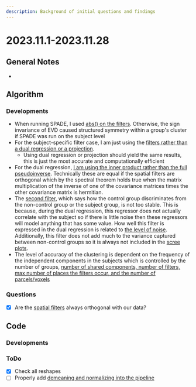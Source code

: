 ```yaml
---
description: Background of initial questions and findings
---
```


# 2023.11.1-2023.11.28

## General Notes

*

## Algorithm

### Developments

* When running SPADE, I used [abs() on the filters](https://github.com/zainsouwei/ICASPADE/blob/070a5d3ab2e6b09d2aee03aa106db90f8a5f71f2/simulate\_time.py#L83). Otherwise, the sign invariance of EVD caused structured symmetry within a group's cluster if SPADE was run on the subject level
* For the subject-specific filter case, I am just using the [filters rather than a dual regression or a projection](https://github.com/zainsouwei/ICASPADE/blob/21adaa891aab69852804d4ae05bb6f2460be63d4/simulate\_time.py#L280C1-L284C49).
  * Using dual regression or projection should yield the same results, this is just the most accurate and computationally efficient
* For the dual regression, [I am using the inner product rather than the full pseudoinverse](https://github.com/zainsouwei/ICASPADE/blob/21adaa891aab69852804d4ae05bb6f2460be63d4/simulate\_time.py#L100C1-L105C44). Technically these are equal if the spatial filters are orthogonal which by the spectral theorem holds true when the matrix multiplication of the inverse of one of the covariance matrices times the other covariance matrix is hermitian.
* The [second filter](https://github.com/zainsouwei/ICASPADE/blob/21adaa891aab69852804d4ae05bb6f2460be63d4/simulate\_time.py#L82C12-L82C83), which says how the control group discriminates from the non-control group or the subject group, is not too stable. This is because, during the dual regression, this regressor does not actually correlate with the subject so if there is little noise then these regressors will model anything that has some value. How well this filter is expressed in the dual regression is related to [the level of noise](https://github.com/zainsouwei/ICASPADE/blob/21adaa891aab69852804d4ae05bb6f2460be63d4/simulate\_time.py#L256). Additionally, this filter does not add much to the variance captured between non-control groups so it is always not included in the [scree plots](https://github.com/zainsouwei/ICASPADE/blob/21adaa891aab69852804d4ae05bb6f2460be63d4/simulate\_time.py#L290).
* The level of accuracy of the clustering is dependent on the frequency of the independent components in the subjects which is controlled by the number of groups, [number of shared components, number of filters, max number of places the filters occur, and the number of parcels/voxels](https://github.com/zainsouwei/ICASPADE/blob/21adaa891aab69852804d4ae05bb6f2460be63d4/simulate\_time.py#L250C3-L257C1)

### Questions

* [x] Are the [spatial filters](https://github.com/zainsouwei/ICASPADE/blob/21adaa891aab69852804d4ae05bb6f2460be63d4/simulate\_time.py#L81C1-L83C6) always orthogonal with our data?

## Code

### Developments

### ToDo

* [x] Check all reshapes
* [ ] Properly add [demeaning and normalizing into the pipeline](https://github.com/zainsouwei/ICASPADE/blob/af41e3d06e9b9faac40a2963d0d4410e24172d4e/simulate\_time.py#L258C1-L260C57)
